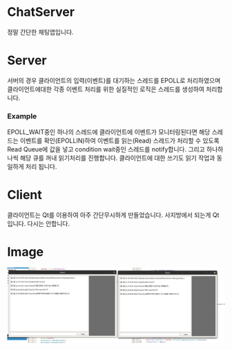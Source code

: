 # ChatServer
정말 간단한 채팅앱입니다. 


# Server
서버의 경우 클라이언트의 입력(이벤트)를 대기하는 스레드를 EPOLL로 처리하였으며 클라이언트에대한 각종 이벤트 처리를 위한 실질적인 로직은 스레드를 생성하여 처리합니다. 

### Example 
EPOLL_WAIT중인 하나의 스레드에 클라이언트에 이벤트가 모니터링된다면 해당 스레드는 이벤트를 확인(EPOLLIN)하여 이벤트를 읽는(Read) 스레드가 처리할 수 있도록 Read Queue에 값을 넣고 condition wait중인 스레드를 notify합니다. 
그리고 하나하나씩 해당 큐를 꺼내 읽기처리를 진행합니다. 
클라이언트에 대한 쓰기도 읽기 작업과 동일하게 처리 됩니다.

# Client
클라이언트는 Qt를 이용하여 아주 간단무시하게 만들었습니다. 
사지방에서 되는게 Qt입니다. 다시는 안합니다. 

# Image
![take](./take.png)
